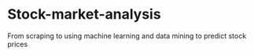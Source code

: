 # Stock-market-analysis
From scraping to using machine learning and data mining to predict stock prices 
